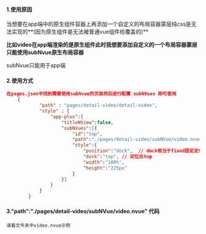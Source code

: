 #### 1.使用原因

当想要在app端中的原生组件容器上再添加一个自定义的布局容器蒙层纯css是无法实现的**(因为原生组件是无法被普通vue组件给覆盖的)**

**比如video在app端渲染的是原生组件此时我想要添加自定义的一个布局容器蒙层只能使用subNvue原生布局容器**

subNvue只能用于app端

#### 2.使用方式

```json
在pages.json中找到需要使用subNvue的页面然后进行配置 subNVues 即可使用
	{
            "path" : "pages/detail-video/detail-video",
            "style" : {
				"app-plus":{
					"titleNView":false,
					"subNVues":[{
						"id":"top",
						"path":"./pages/detail-video/subNVue/video.nvue",
						"style":{
							"position":"dock",  // dock相当于fixed固定定位
							"dock":"top", // 定位在top
							"width":"100%",
							"height":"225px"
						}
					}]
				}
			}
        }
```

#### 3."path":"./pages/detail-video/subNVue/video.nvue" 代码

```
请看文件夹中video.nvue示例
```

